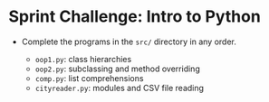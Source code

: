 #  Sprint Challenge: Intro to Python

* Complete the programs in the `src/` directory in any order.

  * `oop1.py`: class hierarchies
  * `oop2.py`: subclassing and method overriding
  * `comp.py`: list comprehensions
  * `cityreader.py`: modules and CSV file reading 
